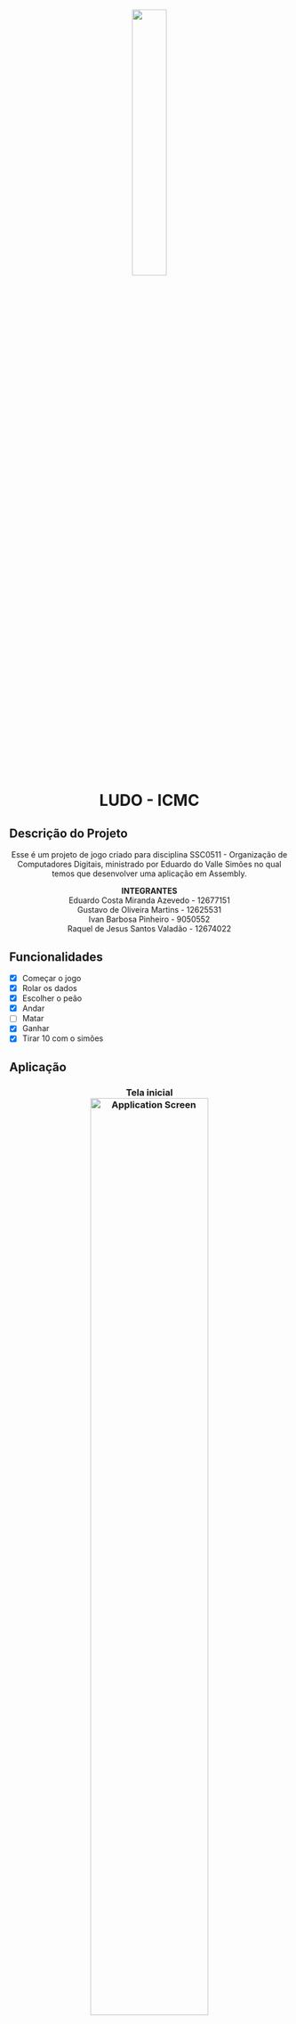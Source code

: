 <h1 align="center">
  <img src = "https://upload.wikimedia.org/wikipedia/commons/thumb/c/c9/Webysther_20170627_-_Logo_ICMC-USP.svg/1200px-Webysther_20170627_-_Logo_ICMC-USP.svg.png" width= "35%" height= "35%"/>
</h1>

<h1 align="center">LUDO - ICMC</h1>

## Descrição do Projeto

<p align="center">Esse é um projeto de jogo criado para disciplina SSC0511 - Organização de Computadores Digitais, ministrado por Eduardo do Valle Simões no qual temos que desenvolver uma aplicação em Assembly.</p>

<p align="center"><B>INTEGRANTES</B><br/>
Eduardo Costa Miranda Azevedo - 12677151<br/>
Gustavo de Oliveira Martins - 12625531<br/>
Ivan Barbosa Pinheiro - 9050552<br/>
Raquel de Jesus Santos Valadão - 12674022</p>


## Funcionalidades

- [x] Começar o jogo
- [x] Rolar os dados
- [x] Escolher o peão
- [x] Andar
- [ ] Matar
- [x] Ganhar
- [x] Tirar 10 com o simões

## Aplicação

<h3 align="center">
    Tela inicial<br/>
  <img alt="Application Screen" title="#Application Screen" src="https://i.imgur.com/v7dRWVw.png" width= "65%" height= "65%"/>
</h3>

<h3 align="center">
    Começo do Jogo<br/>
  <img alt="Application Screen" title="#Application Screen" src="https://i.imgur.com/cjaX2Lw.png" width= "65%" height= "65%"/>
</h3>

<h3 align="center">
    Fim do Jogo<br/>
  <img alt="Application Screen" title="#Application Screen" src="https://i.imgur.com/OrhVRwZ.png" width= "65%" height= "65%"/>
</h3>

## Vídeo Jogando

https://drive.google.com/file/d/1Z2DuZ6Wwo4qPiyfjoNMLYbHeOyWbu4H4/view?usp=sharing

## Ferramentas

Para instalar o simulador siga o passo a passo do professor Simões
https://gitlab.com/simoesusp/disciplinas/-/tree/master/SSC0511-Organizacao-de-Computadores-Digitais

As telas da aplicação foram feitas com um montador de tela desenvolvido durante a criação do jogo para auxilio do mesmo
https://github.com/GustavoSelhorstMarconi/Create-Screens-in-Assembly-with-python
